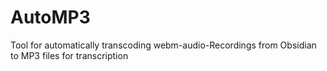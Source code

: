 # AutoMP3
Tool for automatically transcoding webm-audio-Recordings from Obsidian to MP3 files for transcription
